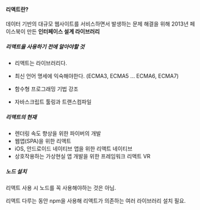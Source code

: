 #### 리액트란?

데이터 기반의 대규모 웹사이트를 서비스하면서 발생하는 문제 해결을 위해 2013년 페이스북이 만든 **인터페이스 설계 라이브러리**

##### 리액트을 사용하기 전에 알아야할 것 

* 리액트는 라이브러리다.

* 최신 언어 명세에 익숙해야한다. (ECMA3, ECMA5 ... ECMA6, ECMA7)

* 함수형 프로그래밍 기법 강조

* 자바스크립트 툴링과 트랜스컴파일

  [유튜브]:https://www.youtube.com/watch?v=he1SoCUIFW0&amp;amp;amp;feature=youtu.be	"효과적인 툴링 팁"

##### 리액트의 현재

* 렌더링 속도 향상을 위한 파이버의 개발
* 웹앱(SPA)을 위한 리액트
* iOS, 안드로이드 네이티브 앱을 위한 리액트 네이티브
* 상호작용하는 가상현실 앱 개발을 위한 프레임워크 리액트 VR

##### 노드 설치

리액트 사용 시 노드를 꼭 사용해야하는 것은 아님.

리액트 다루는 동안 npm을 사용해 리액트가 의존하는 여러 라이브러리 설치 필요.


